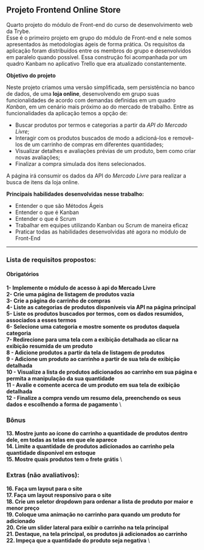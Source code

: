 ## Projeto Frontend Online Store

Quarto projeto do módulo de Front-end do curso de desenvolvimento web da Trybe. \
Esse é o primeiro projeto em grupo do módulo de Front-end e nele somos apresentados às metodologias ágeis de forma prática.
Os requisitos da aplicação foram distribuídos entre os membros do grupo e desenvolvidos em paralelo quando possível.
Essa construção foi acompanhada por um quadro Kanbam no aplicativo Trello que era atualizado constantemente.

**Objetivo do projeto**

Neste projeto criamos uma versão simplificada, sem persistência no banco de dados, de uma **loja online**, desenvolvendo em grupo suas funcionalidades de acordo com demandas definidas em um quadro _Kanban_, em um cenário mais próximo ao do mercado de trabalho.
Entre as funcionalidades da aplicação temos a opção de:

  - Buscar produtos por termos e categorias a partir da _API do Mercado Livre_;
  - Interagir com os produtos buscados de modo a adicioná-los e removê-los de um carrinho de compras em diferentes quantidades;
  - Visualizar detalhes e avaliações prévias de um produto, bem como criar novas avaliações;
  - Finalizar a compra simulada dos itens selecionados.

A página irá consumir os dados da API do _Mercado Livre_ para realizar a busca de itens da loja online.

**Principais habilidades desenvolvidas nesse trabalho:**

- Entender o que são Métodos Ágeis
- Entender o que é Kanban
- Entender o que é Scrum
- Trabalhar em equipes utilizando Kanban ou Scrum de maneira eficaz
- Praticar todas as habilidades desenvolvidas até agora no módulo de Front-End

---

### Lista de requisitos propostos:

#### Obrigatórios

**1- Implemente o módulo de acesso à api do Mercado Livre** \
**2- Crie uma página de listagem de produtos vazia** \
**3- Crie a página do carrinho de compras** \
**4- Liste as categorias de produtos disponíveis via API na página principal** \
**5- Liste os produtos buscados por termos, com os dados resumidos, associados a esses termos** \
**6- Selecione uma categoria e mostre somente os produtos daquela categoria** \
**7- Redirecione para uma tela com a exibição detalhada ao clicar na exibição resumida de um produto** \
**8 - Adicione produtos a partir da tela de listagem de produtos** \
**9 - Adicione um produto ao carrinho a partir de sua tela de exibição detalhada** \
**10 - Visualize a lista de produtos adicionados ao carrinho em sua página e permita a manipulação da sua quantidade** \
**11 - Avalie e comente acerca de um produto em sua tela de exibição detalhada** \
**12 - Finalize a compra vendo um resumo dela, preenchendo os seus dados e escolhendo a forma de pagamento** \

### Bônus

**13. Mostre junto ao ícone do carrinho a quantidade de produtos dentro dele, em todas as telas em que ele aparece** \
**14. Limite a quantidade de produtos adicionados ao carrinho pela quantidade disponível em estoque** \
**15. Mostre quais produtos tem o frete grátis** \

### Extras (não avaliativos):

**16. Faça um layout para o site** \
**17. Faça um layout responsivo para o site** \
**18. Crie um seletor dropdown para ordenar a lista de produto por maior e menor preço** \
**19. Coloque uma animação no carrinho para quando um produto for adicionado** \
**20. Crie um slider lateral para exibir o carrinho na tela principal** \
**21. Destaque, na tela principal, os produtos já adicionados ao carrinho** \
**22. Impeça que a quantidade do produto seja negativa** \
